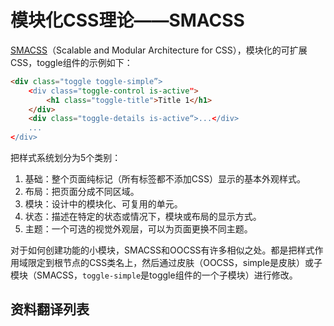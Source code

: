 # 模块化CSS理论——SMACSS

[SMACSS](https://smacss.com)（Scalable and Modular Architecture for CSS），模块化的可扩展CSS，toggle组件的示例如下：

```html
<div class="toggle toggle-simple”>
    <div class="toggle-control is-active">
        <h1 class="toggle-title">Title 1</h1>
    </div>
    <div class="toggle-details is-active“>...</div>
    ...
</div>
```

把样式系统划分为5个类别：

1. 基础：整个页面纯标记（所有标签都不添加CSS）显示的基本外观样式。
2. 布局：把页面分成不同区域。
3. 模块：设计中的模块化、可复用的单元。
4. 状态：描述在特定的状态或情况下，模块或布局的显示方式。
5. 主题：一个可选的视觉外观层，可以为页面更换不同主题。

对于如何创建功能的小模块，SMACSS和OOCSS有许多相似之处。都是把样式作用域限定到根节点的CSS类名上，然后通过皮肤（OOCSS，simple是皮肤）或子模块（SMACSS，`toggle-simple`是toggle组件的一个子模块）进行修改。

## 资料翻译列表
